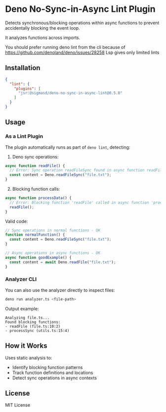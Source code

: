 # Deno No-Sync-in-Async Lint Plugin

Detects synchronous/blocking operations within async functions to prevent accidentally blocking the event loop.

It analyzes functions across imports.

You should prefer running deno lint from the cli because of https://github.com/denoland/deno/issues/28258
Lsp gives only limited lints

## Installation

```json
{
  "lint": {
    "plugins": [
      "jsr:@sigmasd/deno-no-sync-in-async-lint@0.5.0"
    ]
  }
}
```

## Usage

### As a Lint Plugin

The plugin automatically runs as part of `deno lint`, detecting:

1. Deno sync operations:
```typescript
async function readFile() {
  // Error: Sync operation readFileSync found in async function readFile
  const content = Deno.readFileSync("file.txt");
}
```

2. Blocking function calls:
```typescript
async function processData() {
  // Error: Blocking function 'readFile' called in async function 'processData'
  readFile();
}
```

Valid code:
```typescript
// Sync operations in normal functions - OK
function normalFunction() {
  const content = Deno.readFileSync("file.txt");
}

// Async operations in async functions - OK
async function goodExample() {
  const content = await Deno.readFile("file.txt");
}
```

### Analyzer CLI

You can also use the analyzer directly to inspect files:

```bash
deno run analyzer.ts <file-path>
```

Output example:
```
Analyzing file.ts...
Found blocking functions:
- readFile (file.ts:10:2)
- processSync (utils.ts:15:4)
```

## How it Works

Uses static analysis to:
- Identify blocking function patterns
- Track function definitions and locations
- Detect sync operations in async contexts

## License

MIT License
